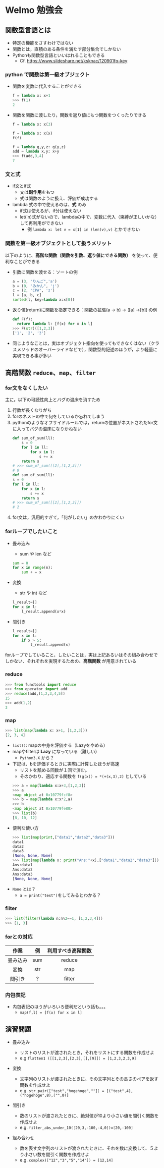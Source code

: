 # Welmo 勉強会

## 関数型言語とは

- 特定の機能をさすわけではない
- 関数とは，直積のある条件を満たす部分集合でしかない
- Pythonも関数型言語といいはれることもできる
    - Cf. https://www.slideshare.net/ksknac/120901fp-key

### python  で関数は第一級オブジェクト

-  関数を変数に代入することができる
    ```python
    f = lambda x: x+1
    >>> f(1)
    2
    ```
- 関数を関数に渡したり，関数を返り値にもつ関数をつくったりできる
    ```python
    f = lambda x: x(3)
    ```
   ``` python 
   f = lambda x: x(x)
   f(f)
   ``` 
   ``` python 
   f = lambda g,y,z: g(y,z)
   add = lambda x,y: x+y
   >>> f(add,3,4)
   7
   ``` 

### 文と式
- if文とif式
    - 文は**副作用**をもつ
    - 式は関数のように扱え、評価が成功する
- lambda 式の中で使えるのは、**式** のみ
    - if式は使えるが、if分は使えない
    - let(in)式がないので、lambdaの中で、変数に代入（束縛が正しいかな）して再利用ができない
        - 例 `lambda x: let v = x[1] in (len(v),v)` とかできない

### 関数を第一級オブジェクトとして扱うメリット
以下のように、**高階な関数（関数を引数、返り値にできる関数）** を使って、便利なことができる

- 引数に関数を渡せる：ソートの例
  ``` python
  a = (3, "りんご",'a')
  b = (0, "みかん", 'j')
  c = (2, "CPA", 'z')
  l = [a, b, c]
  sorted(l, key=lambda x:x[0])
  ```
- 返り値(return)に関数を指定できる：関数の拡張(a -> b) -> ([a] ->[b]) の例
    ```python
    def F(f):
      return lambda l: [f(x) for x in l]
    >>> F(str)([1,2,3])
    ['1', '2', '3']
    ```
- 同じようなことは，実はオブジェクト指向を使ってもできなくはない（クラスメソッドのオーバーライドなどで），関数型的記述のほうが，より軽量に実現できる事が多い

 
## 高階関数 `reduce`、`map`、`filter`
### for文をなくしたい
主に，以下の可読性向上とバグの温床を消すため

1. 行数が長くなりがち
1. forのネストの中で何をしているか忘れてしまう
1. pythonのようなオフサイドルールでは，returnの位置がネストされたfor文に入ってバグの温床になりかねない
    ``` python
    def sum_of_sum(ll):
        s = 0
        for l in ll:
            for x in l:
                s += x
        return s
    # >>> sum_of_sum([[2],[1,2,3]])
    # 8
    def sum_of_sum(ll):
    s = 0
    for l in ll:
        for x in l:
            s += x
        return s
    # >>> sum_of_sum([[2],[1,2,3]])
    # 2
    ```
1. for文は，汎用的すぎて，「何がしたい」のかわかりにくい


### forループでしたいこと
- 畳み込み
    - sum や len など
    ```python
    sum = 0
    for x in range(n):
        sum + = x
    ```
- 変換
    - str や int など
    ```python
    l_result=[]
    for x in l:
        l_result.append(x*x)
    ```

- 間引き
    ```python
    l_result=[]
    for x in l:
        if x > 5:
            l_result.append(x)
    
forループでしていること，したいことは，実は上記あるいはその組み合わせでしかない．それぞれを実現するための、**高階関数** が用意されている

### reduce
``` python
>>> from functools import reduce
>>> from operator import add
>>> reduce(add,[1,2,3,4,5])
15
>>> add(1,2)
3
```

### map
``` python
>>> list(map(lambda x: x+1, [1,2,3]))
[2, 3, 4]
```
- `list()`: mapの中身を評価する（Lazyをやめる）
- mapやfilterは **Lazy** になっている（難しい）
    - `Python3.X` から？
- 下記は、bを評価するときに実際に計算したほうが高速
    - リストを舐める回数が１回で済む。
    - そのかわり、適応する関数を `f(g(x)) = *(+(x,3),2)` としている
    ``` python
    >>> a = map(lambda x:x+3,[1,2,3])
    >>> a
    <map object at 0x10779fcf8>
    >>> b = map(lambda x:x*2,a)
    >>> b
    <map object at 0x10779fe80>
    >>> list(b)
    [8, 10, 12]
    ```
- 便利な使い方
    ```python
    >>> list(map(print,["data1","data2","data3"]))
    data1
    data2
    data3
    [None, None, None]
    >>> list(map(lambda x: print("Ans:"+x),["data1","data2","data3"]))
    Ans:data1
    Ans:data2
    Ans:data3
    [None, None, None]
    ```
- `None` とは？
    - `a = print("test")`をしてみるとわかる？ 

### filter
```python
>>> list(filter(lambda n:n%2==1, [1,2,3,4]))
>>> [1, 3]
```

### forとの対応

|作業|例|利用すべき高階関数|
|:--:|:-:|:-------------:|
|畳み込み|sum|reduce
|変換|str|map|
|間引き|?|filter

### 内包表記
- 内包表記のほうがいろいろ便利だという話も。。。
    - `map(f,l) = [f(x) for x in l]`

## 演習問題

- 畳み込み
    - リストのリストが渡されたとき，それをリストにする関数を作成せよ
    - e.g `flatten1 ([[1,2,3],[2,3],[],[9]]) = [1,2,3,2,3,9]`
- 変換
    - 文字列のリストが渡されたときに、その文字列とその長さのペアを返す関数を作成せよ
    - e.g. `str_pair(["test","hogehoge",""]) = [("test",4),("hogehoge",8),("",0)]`

- 間引き
    - 数のリストが渡されたときに、絶対値が10より小さい値を間引く関数を作成せよ
    - e.g. `filter_abs_under_10([20,3,-100,-4,0])=[20,-100]`

- 組み合わせ
    - 数を表す文字列のリストが渡されたときに、それを数に変換して、５より小さい数を間引く関数を作成せよ
    - e.g. `complex(["12","3","5","14"]) = [12,14]`

